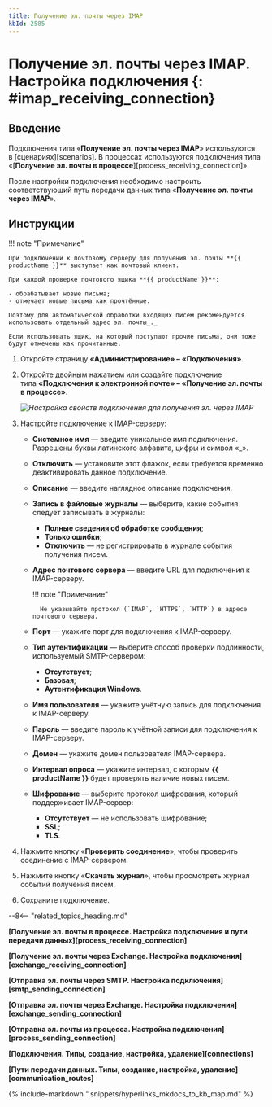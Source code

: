 ```yaml
---
title: Получение эл. почты через IMAP
kbId: 2585
---
```


# Получение эл. почты через IMAP. Настройка подключения {: #imap_receiving_connection}

## Введение

Подключения типа «**Получение эл. почты через IMAP**» используются в [сценариях][scenarios]. В процессах используются подключения типа «[**Получение эл. почты в процессе**][process_receiving_connection]».

После настройки подключения необходимо настроить соответствующий путь передачи данных типа «**Получение эл. почты через IMAP**».

## Инструкции

!!! note "Примечание"

    При подключении к почтовому серверу для получения эл. почты **{{ productName }}** выступает как почтовый клиент.

    При каждой проверке почтового ящика **{{ productName }}**:

    - обрабатывает новые письма;
    - отмечает новые письма как прочтённые.

    Поэтому для автоматической обработки входящих писем рекомендуется использовать отдельный адрес эл. почты_._

    Если использовать ящик, на который поступают прочие письма, они тоже будут отмечены как прочитанные.

1. Откройте страницу **«Администрирование» – «Подключения»**.
2. Откройте двойным нажатием или создайте подключение типа **«Подключения к электронной почте» – «Получение эл. почты в процессе»**.

    _![Настройка свойств подключения для получения эл. через IMAP](imap_receiving_connection_properties_settings.png)_

3. Настройте подключение к IMAP-серверу:

    - **Системное имя** — введите уникальное имя подключения. Разрешены буквы латинского алфавита, цифры и символ «_».
    - **Отключить** — установите этот флажок, если требуется временно деактивировать данное подключение.
    - **Описание** — введите наглядное описание подключения.
    - **Запись в файловые журналы** — выберите, какие события следует записывать в журналы:

        - **Полные сведения об обработке сообщения**;
        - **Только ошибки**;
        - **Отключить** — не регистрировать в журнале события получения писем.

    - **Адрес почтового сервера** — введите URL для подключения к IMAP-серверу.

        !!! note "Примечание"

            Не указывайте протокол (`IMAP`, `HTTPS`, `HTTP`) в адресе почтового сервера.

    - **Порт** — укажите порт для подключения к IMAP-серверу.
    - **Тип аутентификации** — выберите способ проверки подлинности, используемый SMTP-сервером:

        - **Отсутствует**;
        - **Базовая**;
        - **Аутентификация Windows**.

    - **Имя пользователя** — укажите учётную запись для подключения к IMAP-серверу.
    - **Пароль** — введите пароль к учётной записи для подключения к IMAP-серверу.
    - **Домен** — укажите домен пользователя IMAP-сервера.
    - **Интервал опроса** — укажите интервал, с которым **{{ productName }}** будет проверять наличие новых писем.
    - **Шифрование** — выберите протокол шифрования, который поддерживает IMAP-сервер:

        - **Отсутствует** — не использовать шифрование;
        - **SSL**;
        - **TLS**.

4. Нажмите кнопку «**Проверить соединение**», чтобы проверить соединение с IMAP-сервером.
5. Нажмите кнопку «**Скачать журнал**», чтобы просмотреть журнал событий получения писем.
6. Сохраните подключение.

--8<-- "related_topics_heading.md"

**[Получение эл. почты в процессе. Настройка подключения и пути передачи данных][process_receiving_connection]**

**[Получение эл. почты через Exchange. Настройка подключения][exchange_receiving_connection]**

**[Отправка эл. почты через SMTP. Настройка подключения][smtp_sending_connection]**

**[Отправка эл. почты через Exchange. Настройка подключения][exchange_sending_connection]**

**[Отправка эл. почты из процесса. Настройка подключения][process_sending_connection]**

**[Подключения. Типы, создание, настройка, удаление][connections]**

**[Пути передачи данных. Типы, создание, настройка, удаление][communication_routes]**

{%
include-markdown ".snippets/hyperlinks_mkdocs_to_kb_map.md"
%}
